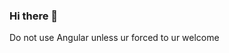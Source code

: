 ### Hi there 👋

Do not use Angular unless ur forced to
ur welcome

<!-- **xrehpicx/xrehpicx** is a ✨ _special_ ✨ repository because its `README.md` (this file) appears on your GitHub profile.

<!-- Here are some ideas to get you started:

- 🔭 I’m currently working on Node, Cpp stuff
- 🌱 I’m currently learning Cpp
- 👯 I’m looking to collaborate on Cpp
- 🤔 I’m looking for help with Cpp
- 💬 Ask me about Cpp
- 📫 How to reach me: Cpp
- 😄 Pronouns: Cpp
- ⚡ Fun fact: Cpp
 -->
